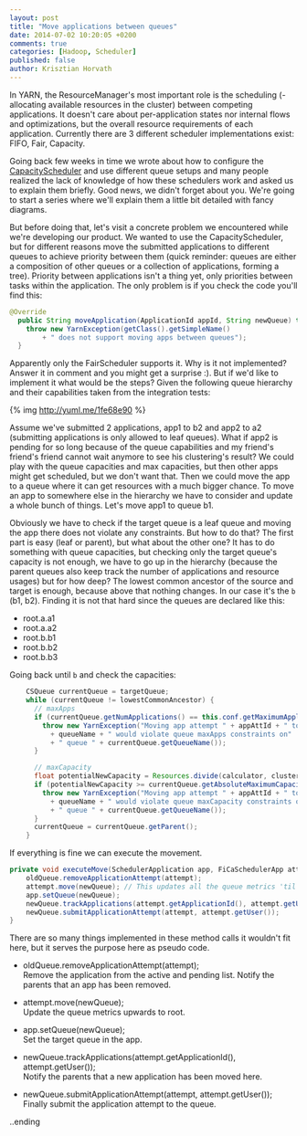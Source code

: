 ```yaml
---
layout: post
title: "Move applications between queues"
date: 2014-07-02 10:20:05 +0200
comments: true
categories: [Hadoop, Scheduler]
published: false
author: Krisztian Horvath
---
```


In YARN, the ResourceManager's most important role is the scheduling (-allocating available resources in the cluster) between competing
applications. It doesn't care about per-application states nor internal flows and optimizations, but the overall resource requirements of
each application. Currently there are 3 different scheduler implementations exist: FIFO, Fair, Capacity.  

Going back few weeks in time we wrote about how to configure the
[CapacityScheduler](http://blog.sequenceiq.com/blog/2014/03/14/yarn-capacity-scheduler/) and use different queue
setups and many people realized the lack of knowledge of how these schedulers work and asked us to explain them briefly. Good news, we didn't
forget about you. We're going to start a series where we'll explain them a little bit detailed with fancy diagrams.

But before doing that, let's visit a concrete problem we encountered while we're developing our product.
We wanted to use the CapacityScheduler, but for different reasons move the submitted applications to different queues to achieve priority
between them (quick reminder: queues are either a composition of other queues or a collection of applications, forming a tree).
Priority between applications isn't a thing yet, only priorities between tasks within the application. The only problem is if you check
the code you'll find this:
```java
@Override
  public String moveApplication(ApplicationId appId, String newQueue) throws YarnException {
    throw new YarnException(getClass().getSimpleName()
        + " does not support moving apps between queues");
  }
```

<!-- more -->

Apparently only the FairScheduler supports it. Why is it not implemented? Answer it in comment and you might get a surprise :). But if we'd like
to implement it what would be the steps? Given the following queue hierarchy and their capabilities taken from the integration tests:

{% img http://yuml.me/1fe68e90 %}

Assume we've submitted 2 applications, app1 to b2 and app2 to a2 (submitting applications is only allowed to leaf queues). What if app2 is
pending for so long because of the queue capabilities and my friend's friend's friend cannot wait anymore to see his clustering's result? We could
play with the queue capacities and max capacities, but then other apps might get scheduled, but we don't want that.
Then we could move the app to a queue where it can get resources with a much bigger chance. To move an app to somewhere
else in the hierarchy we have to consider and update a whole bunch of things. Let's move app1 to queue b1.

Obviously we have to check if the target queue is a leaf queue and moving the app there does not violate any constraints. But how to do that?
The first part is easy (leaf or parent), but what about the other one? It has to do something with queue capacities, but checking only the target
queue's capacity is not enough, we have to go up in the hierarchy (because the parent queues also keep track the number of applications
and resource usages) but for how deep? The lowest common ancestor of the source and target is enough, because above that nothing changes. In our
case it's the `b` (b1, b2). Finding it is not that hard since the queues are declared like this:

 * root.a.a1
 * root.a.a2
 * root.b.b1
 * root.b.b2
 * root.b.b3

Going back until `b` and check the capacities:
```java
    CSQueue currentQueue = targetQueue;
    while (currentQueue != lowestCommonAncestor) {
      // maxApps
      if (currentQueue.getNumApplications() == this.conf.getMaximumApplicationsPerQueue(currentQueue.getQueueName())) {
        throw new YarnException("Moving app attempt " + appAttId + " to queue "
          + queueName + " would violate queue maxApps constraints on"
          + " queue " + currentQueue.getQueueName());
      }

      // maxCapacity
      float potentialNewCapacity = Resources.divide(calculator, clusterResource, Resources.add(currentQueue.getUsedResources(), consumption), clusterResource);
      if (potentialNewCapacity >= currentQueue.getAbsoluteMaximumCapacity()) {
        throw new YarnException("Moving app attempt " + appAttId + " to queue "
          + queueName + " would violate queue maxCapacity constraints on"
          + " queue " + currentQueue.getQueueName());
      }
      currentQueue = currentQueue.getParent();
    }
```

If everything is fine we can execute the movement.
```java
private void executeMove(SchedulerApplication app, FiCaSchedulerApp attempt, LeafQueue oldQueue, LeafQueue newQueue) {
    oldQueue.removeApplicationAttempt(attempt);
    attempt.move(newQueue); // This updates all the queue metrics 'til the parent
    app.setQueue(newQueue);
    newQueue.trackApplications(attempt.getApplicationId(), attempt.getUser());
    newQueue.submitApplicationAttempt(attempt, attempt.getUser());
}
```

There are so many things implemented in these method calls it wouldn't fit here, but it serves the purpose here as pseudo code.

 * oldQueue.removeApplicationAttempt(attempt);  
   Remove the application from the active and pending list. Notify the parents that an app has been removed.

 * attempt.move(newQueue);  
   Update the queue metrics upwards to root.

 * app.setQueue(newQueue);  
   Set the target queue in the app.

 * newQueue.trackApplications(attempt.getApplicationId(), attempt.getUser());  
   Notify the parents that a new application has been moved here.

 * newQueue.submitApplicationAttempt(attempt, attempt.getUser());  
   Finally submit the application attempt to the queue.

..ending
